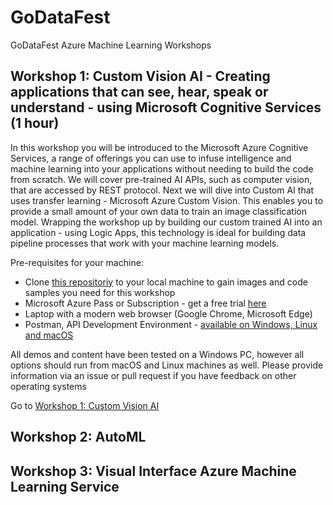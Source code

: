 # GoDataFest
GoDataFest Azure Machine Learning Workshops

## Workshop 1: Custom Vision AI - Creating applications that can see, hear, speak or understand - using Microsoft Cognitive Services (1 hour)

In this workshop you will be introduced to the Microsoft Azure Cognitive Services, a range of offerings you can use to infuse intelligence and machine learning into your applications without needing to build the code from scratch. We will cover pre-trained AI APIs, such as computer vision, that are accessed by REST protocol. Next we will dive into Custom AI that uses transfer learning - Microsoft Azure Custom Vision. This enables you to provide a small amount of your own data to train an image classification model. Wrapping the workshop up by building our custom trained AI into an application - using Logic Apps, this technology is ideal for building data pipeline processes that work with your machine learning models.

Pre-requisites for your machine:

* Clone [this repositoriy](https://github.com/mdragt/ignite-learning-paths) to your local machine to gain images and code samples you need for this workshop
* Microsoft Azure Pass or Subscription - get a free trial [here](https://azure.microsoft.com/en-gb/free/?WT.mc_id=globalainights-content-amynic)
* Laptop with a modern web browser (Google Chrome, Microsoft Edge)
* Postman, API Development Environment - [available on Windows, Linux and macOS](https://www.getpostman.com/)

All demos and content have been tested on a Windows PC, however all options should run from macOS and Linux machines as well. Please provide information via an issue or pull request if you have feedback on other operating systems

Go to [Workshop 1: Custom Vision AI](https://github.com/mdragt/GoDataFest/blob/master/Workshop%201%20Custom%20Vision%20AI/README.md)


## Workshop 2: AutoML

## Workshop 3: Visual Interface Azure Machine Learning Service
